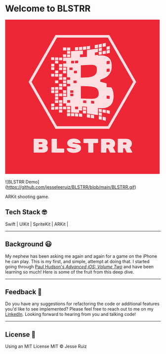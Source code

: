# Welcome to BLSTRR

![BLSTRR Image](https://github.com/jesseleeruiz/BLSTRR/blob/main/BLSTRR.png)

![BLSTRR Demo] (https://github.com/jesseleeruiz/BLSTRR/blob/main/BLSTRR.gif)

ARKit shooting game.

## Tech Stack 🤓
Swift | UIKit | SpriteKit | ARKit | 

___
## Background 😃
My nephew has been asking me again and again for a game on the iPhone he can play. This is my first, and simple, attempt at doing that. I started going through [Paul Hudson's _Advanced iOS: Volume Two_](https://www.hackingwithswift.com/store/advanced-ios-2) and have been learning so much! Here is some of the fruit from this deep dive.

___
## Feedback 🤝
Do you have any suggestions for refactoring the code or additional features you'd like to see implemented? Please feel free to reach out to me on my [LinkedIn](https://www.linkedin.com/in/jesse-lee-ruiz/). Looking forward to hearing from you and talking code!

___
## License 📜
Using an MIT License MIT © Jesse Ruiz
